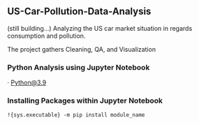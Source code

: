 ## US-Car-Pollution-Data-Analysis
(still building...) Analyzing the US car market situation in regards consumption and pollution.

The project gathers Cleaning, QA, and Visualization

### Python Analysis using Jupyter Notebook

· Python@3.9

### Installing Packages within Jupyter Notebook

``` !import sys
!{sys.executable} -m pip install module_name

